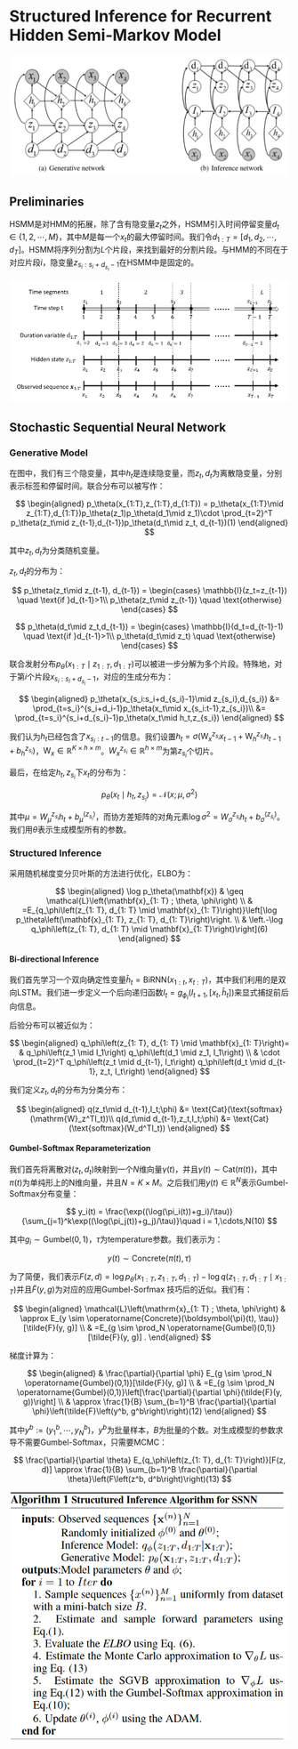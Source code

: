 # Structured Inference for Recurrent Hidden Semi-Markov Model

![1](5.png)

## Preliminaries

HSMM是对HMM的拓展，除了含有隐变量$z_t$之外，HSMM引入时间停留变量$d_t \in \{1,2,\cdots,M\}$，其中$M$是每一个$x_t$的最大停留时间。我们令$d_{1:T} = [d_1,d_2,\cdots,d_T]$。HSMM将序列分割为$L$个片段，来找到最好的分割片段。与HMM的不同在于对应片段$i$，隐变量$z_{s_i:s_i+d_{s_i}-1}$在HSMM中是固定的。

![2](6.png)

## Stochastic Sequential Neural Network

### Generative Model

在图中，我们有三个隐变量，其中$h_t$是连续隐变量，而$z_t,d_t$为离散隐变量，分别表示标签和停留时间。联合分布可以被写作：

$$
\begin{aligned}
    p_\theta(x_{1:T},z_{1:T},d_{1:T}) = p_\theta(x_{1:T}\mid z_{1:T},d_{1:T})p_\theta(z_1)p_\theta(d_1\mid z_1)\cdot \prod_{t=2}^T p_\theta(z_t\mid z_{t-1},d_{t-1})p_\theta(d_t\mid z_t, d_{t-1})(1)
\end{aligned}
$$

其中$z_t, d_t$为分类随机变量。

$z_t,d_t$的分布为：

$$
p_\theta(z_t\mid z_{t-1}, d_{t-1}) = \begin{cases}
    \mathbb{I}(z_t=z_{t-1}) \quad \text{if }d_{t-1}>1\\
    p_\theta(z_t\mid z_{t-1}) \quad \text{otherwise}
\end{cases}
$$

$$
p_\theta(d_t\mid z_t,d_{t-1}) = \begin{cases}
    \mathbb{I}(d_t=d_{t-1}-1) \quad \text{if }d_{t-1}>1\\
    p_\theta(d_t\mid z_t) \quad \text{otherwise}
\end{cases}
$$

联合发射分布$p_\theta(x_{1:T}\mid z_{1:T},d_{1:T})$可以被进一步分解为多个片段。特殊地，对于第$i$个片段$x_{s_i:s_i+d_{s_i}-1}$，对应的生成分布为：

$$
\begin{aligned}
    p_\theta(x_{s_i:s_i+d_{s_i}-1}\mid z_{s_i},d_{s_i}) &= \prod_{t=s_i}^{s_i+d_i-1}p_\theta(x_t\mid x_{s_i:t-1},z_{s_i})\\
    &= \prod_{t=s_i}^{s_i+d_{s_i}-1}p_\theta(x_t\mid h_t,z_{s_i})
\end{aligned}
$$

我们认为$h_t$已经包含了$x_{s_i:t-1}$的信息。我们设置$h_t = \sigma(\mathrm{W}_x^{z_{s_i}}x_{t-1} + \mathrm{W}_h^{z_{s_i}}h_{t-1} + b_h^{z_{s_i}})$，$\mathrm{W}_x\in \mathbb{R}^{K\times h \times m}$。$W_x^{z_{s_i}}\in \mathbb{R}^{h\times m}$为第$z_{s_i}$个切片。

最后，在给定$h_t,z_{s_i}$下$x_t$的分布为：

$$
p_\theta(x_t\mid h_t, z_{s_i}) = \mathcal{N}(x;\mu,\sigma^2)
$$

其中$\mu = W_\mu^{z_{s_i}}h_t + b_\mu^{(z_{s_i})}$，而协方差矩阵的对角元素$\log \sigma^2 = W_\sigma^{z_{s_i}}h_t + b_\sigma^{(z_{s_i})}$。我们用$\theta$表示生成模型所有的参数。

### Structured Inference

采用随机梯度变分贝叶斯的方法进行优化，ELBO为：

$$
\begin{aligned}
\log p_\theta(\mathbf{x}) & \geq \mathcal{L}\left(\mathbf{x}_{1: T} ; \theta, \phi\right) \\
& =E_{q_\phi\left(z_{1: T}, d_{1: T} \mid \mathbf{x}_{1: T}\right)}\left[\log p_\theta\left(\mathbf{x}_{1: T}, z_{1: T}, d_{1: T}\right)\right. \\
& \left.-\log q_\phi\left(z_{1: T}, d_{1: T} \mid \mathbf{x}_{1: T}\right)\right](6)
\end{aligned}
$$

#### Bi-directional Inference

我们首先学习一个双向确定性变量$\hat{h}_t = \text{BiRNN}(x_{1:t},x_{t:T})$，其中我们利用的是双向LSTM。我们进一步定义一个后向递归函数$I_t = g_{\phi_I}(I_{t+1}, [x_t ,\hat{h}_t])$来显式捕捉前后向信息。

后验分布可以被近似为：

$$
\begin{aligned}
q_\phi\left(z_{1: T}, d_{1: T} \mid \mathbf{x}_{1: T}\right)= & q_\phi\left(z_1 \mid I_1\right) q_\phi\left(d_1 \mid z_1, I_1\right) \\
& \cdot \prod_{t=2}^T q_\phi\left(z_t \mid d_{t-1}, I_t\right) q_\phi\left(d_t \mid d_{t-1}, z_t, I_t\right)
\end{aligned}
$$

我们定义$z_t,d_t$的分布为分类分布：

$$
\begin{aligned}
    q(z_t\mid d_{t-1},I_t;\phi) &= \text{Cat}(\text{softmax}(\mathrm{W}_z^TI_t))\\
    q(d_t\mid d_{t-1},z_t,I_t;\phi) &= \text{Cat}(\text{softmax}(W_d^TI_t))
\end{aligned}
$$

#### Gumbel-Softmax Reparameterization

我们首先将离散对($z_t,d_t$)映射到一个$N$维向量$\gamma(t)$，并且$\gamma(t)\sim \text{Cat}(\pi(t))$，其中$\pi(t)$为单纯形上的N维向量，并且$N = K\times M$。之后我们用$y(t)\in \mathbb{R}^N$表示Gumbel-Softmax分布变量：

$$
y_i(t) = \frac{\exp((\log(\pi_i(t))+g_i)/\tau)}{\sum_{j=1}^k\exp((\log(\pi_j(t))+g_j)/\tau)}\quad i = 1,\cdots,N(10)
$$

其中$g_i \sim \text{Gumbel}(0, 1)$，$\tau$为temperature参数。我们表示为：

$$
y(t) \sim \text{Concrete}(\pi(t),\tau)
$$

为了简便，我们表示$F(z,d) = \log p_\theta(x_{1:T},z_{1:T},d_{1:T}) - \log q(z_{1:T},d_{1:T}\mid x_{1:T})$并且$\tilde{F}(y,g)$为对应的应用Gumbel-Sorfmax 技巧后的近似。我们有：

$$
\begin{aligned}
\mathcal{L}\left(\mathrm{x}_{1: T} ; \theta, \phi\right) & \approx E_{y \sim \operatorname{Concrete}(\boldsymbol{\pi}(t), \tau)}[\tilde{F}(y, g)] \\
& =E_{g \sim \prod_N \operatorname{Gumbel}(0,1)}[\tilde{F}(y, g)] .
\end{aligned}
$$

梯度计算为：

$$
\begin{aligned}
& \frac{\partial}{\partial \phi} E_{g \sim \prod_N \operatorname{Gumbel}(0,1)}[\tilde{F}(y, g)] \\
& =E_{g \sim \prod_N \operatorname{Gumbel}(0,1)}\left[\frac{\partial}{\partial \phi}(\tilde{F}(y, g))\right] \\
& \approx \frac{1}{B} \sum_{b=1}^B \frac{\partial}{\partial \phi}\left(\tilde{F}\left(y^b, g^b\right)\right)(12)
\end{aligned}
$$

其中$y^b := (y_1^b,\cdots,y_N^b)$，$y^b$为批量样本，$B$为批量的个数。对生成模型的参数求导不需要Gumbel-Softmax，只需要MCMC：

$$
\frac{\partial}{\partial \theta} E_{q_\phi\left(z_{1: T}, d_{1: T}\right)}[F(z, d)] \approx \frac{1}{B} \sum_{b=1}^B \frac{\partial}{\partial \theta}\left(F\left(z^b, d^b\right)\right)(13)
$$

![3](7.png)
